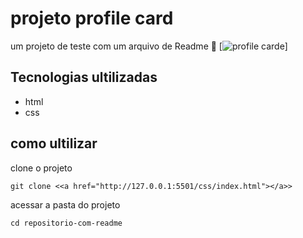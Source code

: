 # projeto profile card
um projeto de teste com um arquivo de Readme 🚀
[<img src="../src/img/Captura de tela 2024-07-27 225756.png " alt="profile carde">]
## Tecnologias ultilizadas
- html
- css
## como ultilizar 
clone o projeto
```
git clone <<a href="http://127.0.0.1:5501/css/index.html"></a>>
```
acessar a pasta do projeto
```
cd repositorio-com-readme



